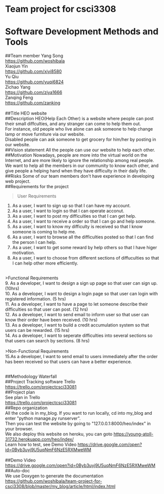 # Team project for csci3308 
# Software Development Methods and Tools
##Team member
Yang Song          <br/><https://github.com/woshibala><br/>
Xiaojun Yin        <br/><https://github.com/xiyi8580><br/>
Yu Qiu             <br/><https://github.com/yuqi6824><br/>
Zichao Yang        <br/><https://github.com/ziya1666><br/>
Zanqing Feng       <br/><https://github.com/zanking><br/><br/>
##Title
HEO website
<br/>
##Description
HEO(Help Each Other) is a website where people can post their small diffculties, and any stranger can come to help them out.<br/>
For instance, old people who live alone can ask someone to help change lamp or move furniture via our website.<br/>
Disabled people can ask someone to get grocery for him/her by posting in our website.<br/>
##Vision statement
All the people can use our website to help each other. 
<br/>
##Motivation
Nowadays, people are more into the virtual world on the Internet, and are more likely to ignore the relationship among real people. We want to help all the members in our community to know each other, and give people a helping hand when they have difficulty in their daily life. 
<br/>
##Risks
Some of our team members don't have experience in developing web project.
<br/>
##Requirements for the project
>User Requirements<br/>
1. As a user, I want to sign up so that I can have my account. <br/>
2. As a user, I want to login so that I can operate acconut. <br/>
3. As a user, I want to post my difficulties so that I can get help. <br/>
4. As a user, I want to receive a order so that I can go and help someone. <br/>
5. As a user, I want to know my difficulty is received so that I know someone is coming to help me. <br/>
6. As a user, I want to browse all the difficulties posted so that I can find the person I can help.<br/>
7. As a user, I want to get some reward by help others so that I have higer motivation.<br/>
8. As a user, I want to choose from different sections of diffuculties so that I can help other more efficiently.<br/>
<br/>
>Functional Requirements<br/>
9. As a developer, I want to design a sign up page so that user can sign up. (10hrs)<br/>
10. As a developer, I want to design a login page so that user can login with registered information. (5 hrs)<br/>
11. As a developer, I want to have a page to let someone describe their difficulties so that user can post. (12 hrs)<br/>
12. As a developer, I want to send email to inform user so that user can know their order have been received. (10 hrs)<br/>
13. As a developer, I want to build a credit accumulation system so that users can be rewarded. (15 hrs)<br/>
14. As a developer, I want to seperate difficulties into several sections so that users can search by sections. (8 hrs)<br/>
<br/>
>Non-Functional Requirements<br/>
15.As a developer, I want to send email to users immediately after the order has been received so that users can have a better experience.<br/>
<br/>

##Methodology
Waterfall<br/>
##Project Tracking software
Trello <br/> https://trello.com/projectcsci33081
<br/>
##Project plan<br/>
See plan in Trello
<br/>
https://trello.com/projectcsci33081
<br/>
##Repo organization<br/>
All the code is in my_blog. If you want to run locally, cd into my_blog and enter "python manage.py runserver".<br/>
Then you can test the website by going to "127.0.0.1:8000/heo/index" in your browser.<br/>
We also deploy this website on heroku, you can goto https://young-atoll-31732.herokuapp.com/heo/index/ <br/>
Learn how to test, see Demo Video https://drive.google.com/open?id=0Byb3uyj9U5uqNmF6NzE5RXMweWM <br/><br/>
##Demo Video<br/>
https://drive.google.com/open?id=0Byb3uyj9U5uqNmF6NzE5RXMweWM
<br/>
##Auto-doc<br/>
We use Doxygen to generate the documentation<br/>
https://github.com/woshibala/team-project-for-csci3308/blob/master/my_blog/article/html/index.html


